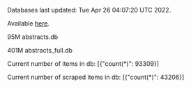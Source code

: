 Databases last updated: Tue Apr 26 04:07:20 UTC 2022. 

Available [here](https://github.com/cbeauhilton/ash-db/releases).


95M	abstracts.db

401M	abstracts_full.db

Current number of items in db:
[{"count(*)": 93309}]

Current number of scraped items in db:
[{"count(*)": 43206}]
